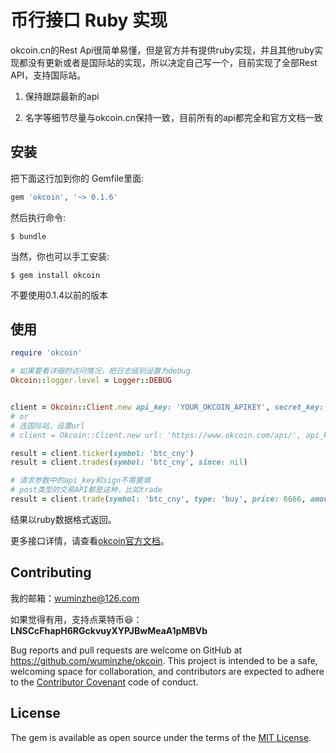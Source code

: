 # 币行接口 Ruby 实现

okcoin.cn的Rest Api很简单易懂，但是官方并有提供ruby实现，并且其他ruby实现都没有更新或者是国际站的实现，所以决定自己写一个，目前实现了全部Rest API，支持国际站。

1. 保持跟踪最新的api


2. 名字等细节尽量与okcoin.cn保持一致，目前所有的api都完全和官方文档一致


## 安装

把下面这行加到你的 Gemfile里面:

```ruby
gem 'okcoin', '~> 0.1.6'
```

然后执行命令:

    $ bundle

当然，你也可以手工安装:

    $ gem install okcoin
不要使用0.1.4以前的版本

## 使用

```ruby
require 'okcoin'

# 如果要看详细的访问情况，把日志级别设置为debug
Okcoin::logger.level = Logger::DEBUG


client = Okcoin::Client.new api_key: 'YOUR_OKCOIN_APIKEY', secret_key: 'YOUR_OKCOIN_SECRET'
# or
# 连国际站，设置url
# client = Okcoin::Client.new url: 'https://www.okcoin.com/api/', api_key: 'YOUR_OKCOIN_APIKEY', secret_key: 'YOUR_OKCOIN_SECRET'

result = client.ticker(symbol: 'btc_cny')
result = client.trades(symbol: 'btc_cny', since: nil)

# 请求参数中的api_key和sign不需要填
# post类型的交易API都是这种，比如trade
result = client.trade(symbol: 'btc_cny', type: 'buy', price: 6666, amount: 0.1)
```

结果以ruby数据格式返回。

更多接口详情，请查看[okcoin官方文档](https://www.okcoin.cn/rest_getStarted.html)。

## Contributing

我的邮箱：wuminzhe@126.com

如果觉得有用，支持点莱特币😆：**LNSCcFhapH6RGckvuyXYPJBwMeaA1pMBVb**



Bug reports and pull requests are welcome on GitHub at https://github.com/wuminzhe/okcoin. This project is intended to be a safe, welcoming space for collaboration, and contributors are expected to adhere to the [Contributor Covenant](http://contributor-covenant.org) code of conduct.


## License

The gem is available as open source under the terms of the [MIT License](http://opensource.org/licenses/MIT).

